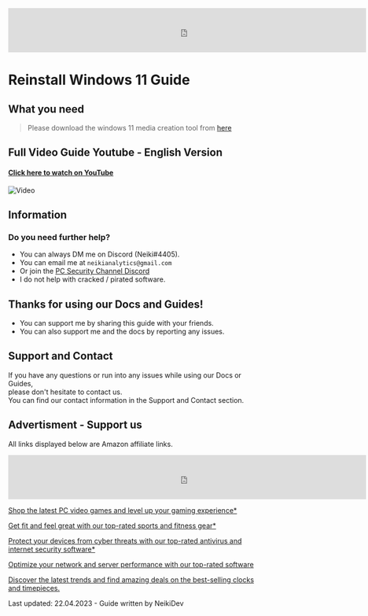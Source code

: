 
<center>
    <!-- Amazon Banner - Basic -->
      <iframe src="https://rcm-eu.amazon-adsystem.com/e/cm?o=3&p=48&l=ur1&category=amazongeneric&banner=073MC7ZPJHQ7M2BYBHR2&f=ifr&linkID={{link_id}}&t=neikidevamazo-21&tracking_id=neikidevamazo-21" width="728" height="90" scrolling="no" border="0" marginwidth="0" style="border:none;" frameborder="0" sandbox="allow-scripts allow-same-origin allow-popups allow-top-navigation-by-user-activation"></iframe>
</center>

# Reinstall Windows 11 Guide

## What you need

> Please download the windows 11 media creation tool from [here](https://www.microsoft.com/software-download/windows11) <br>

## Full Video Guide Youtube - English Version

#### [Click here to watch on YouTube](https://www.youtube.com/watch?v=RYySi13PeOs)

![Video](https://www.youtube.com/embed/UL-nMvBgNZg ':include :type=iframe width=100% height=560 frameborder=0 allow=accelerometer; autoplay; clipboard-write; encrypted-media; gyroscope; picture-in-picture; web-share allowfullscreen ')

## Information

### Do you need further help?

* You can always DM me on Discord (Neiki#4405). <br>
* You can email me at `neikianalytics@gmail.com` <br>
* Or join the [PC Security Channel Discord](https://discord.gg/pcsecuritychannel)
* I do not help with cracked / pirated software. <br>

## Thanks for using our Docs and Guides!

* You can support me by sharing this guide with your friends. <br>
* You can also support me and the docs by reporting any issues. <br>

## Support and Contact
If you have any questions or run into any issues while using our Docs or Guides,  <br>
please don't hesitate to contact us. <br>
You can find our contact information in the Support and Contact section.

## Advertisment - Support us

<p class="tip"> All links displayed below are Amazon affiliate links. </p>

<center>
<iframe src="https://rcm-eu.amazon-adsystem.com/e/cm?o=3&p=48&l=ur1&category=prime_video&banner=14MYC33M7WK26YVEBN82&f=ifr&linkID={{link_id}}&t=neikidevamazo-21&tracking_id=neikidevamazo-21" width="728" height="90" scrolling="no" border="0" marginwidth="0" style="border:none;" frameborder="0" sandbox="allow-scripts allow-same-origin allow-popups allow-top-navigation-by-user-activation"></iframe>
</center>

<a target="_blank" href="https://www.amazon.de/b?_encoding=UTF8&tag=neikidevamazo-21&linkCode=ur2&linkId=1873b1a84d0a24f5b887cbf1143243a0&camp=1638&creative=6742&node=301129">Shop the latest PC video games and level up your gaming experience*</a>

<a target="_blank" href="https://www.amazon.de/b?_encoding=UTF8&tag=neikidevamazo-21&linkCode=ur2&linkId=55f55d189cc49e93796e9787ca57b804&camp=1638&creative=6742&node=16435051">Get fit and feel great with our top-rated sports and fitness gear*</a>

<a target="_blank" href="https://www.amazon.de/b?_encoding=UTF8&tag=neikidevamazo-21&linkCode=ur2&linkId=b39f15bbfebddd4f494328c8411aa977&camp=1638&creative=6742&node=12759351">Protect your devices from cyber threats with our top-rated antivirus and internet security software*</a>

<a target="_blank" href="https://www.amazon.de/b?_encoding=UTF8&tag=neikidevamazo-21&linkCode=ur2&linkId=b559dffe1696afef4c39ff6ef3d88a0a&camp=1638&creative=6742&node=14650816031"> Optimize your network and server performance with our top-rated software</a>

<a target="_blank" href="https://www.amazon.de/b?_encoding=UTF8&tag=neikidevamazo-21&linkCode=ur2&linkId=66d64cac198b3eadf9f2067e02716f5c&camp=1638&creative=6742&node=193707031">Discover the latest trends and find amazing deals on the best-selling clocks and timepieces.</a>

<p class="warn"> Last updated: 22.04.2023 - Guide written by NeikiDev </p>